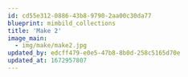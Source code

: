 ```yaml
---
id: cd55e312-0886-43b8-9790-2aa00c30da77
blueprint: mimbild_collections
title: 'Make 2'
image_main:
  - img/make/make2.jpg
updated_by: edcff479-e0e5-47b8-8b0d-258c5165d70e
updated_at: 1672957807
---
```

